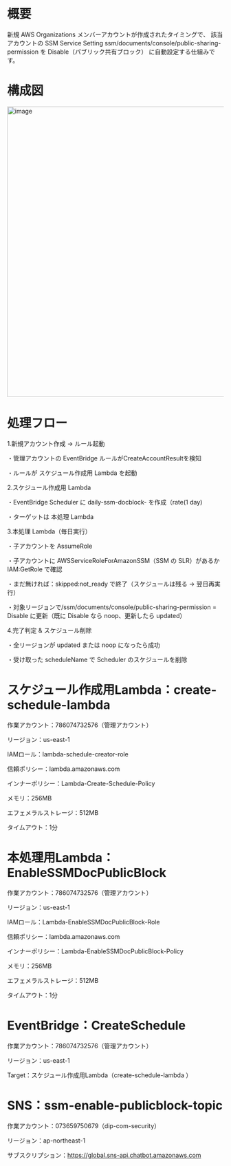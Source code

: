 # 概要
新規 AWS Organizations メンバーアカウントが作成されたタイミングで、
該当アカウントの SSM Service Setting
ssm/documents/console/public-sharing-permission を Disable（パブリック共有ブロック） に自動設定する仕組みです。

# 構成図
<img width="1014" height="675" alt="image" src="https://github.com/user-attachments/assets/7e714f15-2f96-4055-8e76-d3b95d2257e9" />

# 処理フロー
1.新規アカウント作成 → ルール起動

・管理アカウントの EventBridge ルールがCreateAccountResultを検知

・ルールが スケジュール作成用 Lambda を起動

2.スケジュール作成用 Lambda

・EventBridge Scheduler に daily-ssm-docblock-<accountId> を作成（rate(1 day)

・ターゲットは 本処理 Lambda

3.本処理 Lambda（毎日実行）

・子アカウントを AssumeRole

・子アカウントに AWSServiceRoleForAmazonSSM（SSM の SLR）があるか IAM:GetRole で確認

・まだ無ければ：skipped:not_ready で終了（スケジュールは残る → 翌日再実行）

・対象リージョンで/ssm/documents/console/public-sharing-permission = Disable に更新（既に Disable なら noop、更新したら updated）

4.完了判定 & スケジュール削除

・全リージョンが updated または noop になったら成功

・受け取った scheduleName で Scheduler のスケジュールを削除

# スケジュール作成用Lambda：create-schedule-lambda
作業アカウント：786074732576（管理アカウント）

リージョン：us-east-1

IAMロール：lambda-schedule-creator-role 

信頼ポリシー：lambda.amazonaws.com

インナーポリシー：Lambda-Create-Schedule-Policy

メモリ：256MB

エフェメラルストレージ：512MB

タイムアウト：1分

# 本処理用Lambda：EnableSSMDocPublicBlock
作業アカウント：786074732576（管理アカウント）

リージョン：us-east-1

IAMロール：Lambda-EnableSSMDocPublicBlock-Role 

信頼ポリシー：lambda.amazonaws.com

インナーポリシー：Lambda-EnableSSMDocPublicBlock-Policy

メモリ：256MB

エフェメラルストレージ：512MB

タイムアウト：1分

# EventBridge：CreateSchedule
作業アカウント：786074732576（管理アカウント）

リージョン：us-east-1

Target：スケジュール作成用Lambda（create-schedule-lambda ）

# SNS：ssm-enable-publicblock-topic
作業アカウント：073659750679（dip-com-security）

リージョン：ap-northeast-1

サブスクリプション：https://global.sns-api.chatbot.amazonaws.com





